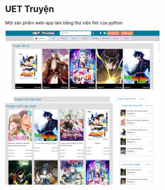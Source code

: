 # UET Truyện

Một sản phẩm web-app làm bằng thư viện flet của python

![Trang chủ](/1.png)
![Ảnh phụ](/2.png)

